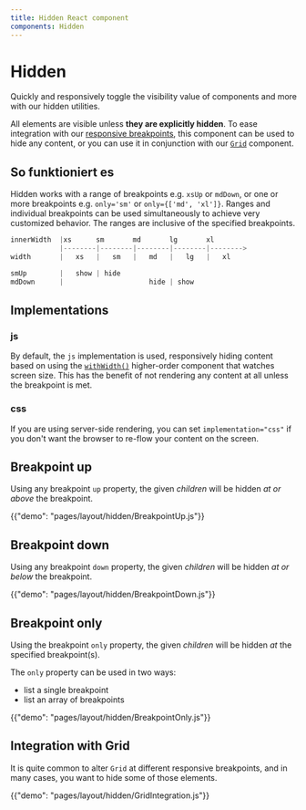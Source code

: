 ```yaml
---
title: Hidden React component
components: Hidden
---
```

# Hidden

<p class="description">Quickly and responsively toggle the visibility value of components and more with our hidden utilities.</p>

All elements are visible unless **they are explicitly hidden**. To ease integration with our [responsive breakpoints](/layout/basics/), this component can be used to hide any content, or you can use it in conjunction with our [`Grid`](/layout/grid/) component.

## So funktioniert es

Hidden works with a range of breakpoints e.g. `xsUp` or `mdDown`, or one or more breakpoints e.g. `only='sm'` or `only={['md', 'xl']}`. Ranges and individual breakpoints can be used simultaneously to achieve very customized behavior. The ranges are inclusive of the specified breakpoints.

```js
innerWidth  |xs      sm       md       lg       xl
            |--------|--------|--------|--------|-------->
width       |   xs   |   sm   |   md   |   lg   |   xl

smUp        |   show | hide
mdDown      |                     hide | show

```

## Implementations

### js

By default, the `js` implementation is used, responsively hiding content based on using the [`withWidth()`](/layout/breakpoints/#withwidth-) higher-order component that watches screen size. This has the benefit of not rendering any content at all unless the breakpoint is met.

### css

If you are using server-side rendering, you can set `implementation="css"` if you don't want the browser to re-flow your content on the screen.

## Breakpoint up

Using any breakpoint `up` property, the given *children* will be hidden *at or above* the breakpoint.

{{"demo": "pages/layout/hidden/BreakpointUp.js"}}

## Breakpoint down

Using any breakpoint `down` property, the given *children* will be hidden *at or below* the breakpoint.

{{"demo": "pages/layout/hidden/BreakpointDown.js"}}

## Breakpoint only

Using the breakpoint `only` property, the given *children* will be hidden *at* the specified breakpoint(s).

The `only` property can be used in two ways:

- list a single breakpoint
- list an array of breakpoints

{{"demo": "pages/layout/hidden/BreakpointOnly.js"}}

## Integration with Grid

It is quite common to alter `Grid` at different responsive breakpoints, and in many cases, you want to hide some of those elements.

{{"demo": "pages/layout/hidden/GridIntegration.js"}}
